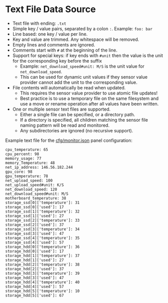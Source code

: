 # Text File Data Source

- Text file with ending: `.txt`
- Simple key / value pairs, separated by a colon `:`. Example: `foo: bar`
- Line based: one key / value per line.
- Key and value are trimmed. Any whitespace will be removed.
- Empty lines and comments are ignored.
- Comments start with `#` at the beginning of the line.
- Support for special keys: if key ends with `#unit` then the value is the unit for the corresponding key before the suffix
    - Example: `net_download_speed#unit: M/S` is the unit value for `net_download_speed`.
    - This can be used for dynamic unit values if they sensor value provider cannot add the unit to the corresponding value.
- File contents will automatically be read when updated.
    - This requires the sensor value provider to use atomic file updates!
    - Best practice is to use a temporary file on the same filesystem and use a move or rename operation after all values have been written.
- One or multiple sensor text files are supported.
    - Either a single file can be specified, or a directory path.
    - If a directory is specified, all children matching the sensor file naming pattern will be read and monitored.
    - Any subdirectories are ignored (no recursive support).

Example text file for the [cfg/monitor.json](../cfg/monitor.json) panel configuration:

```
cpu_temperature: 65
cpu_percent: 98
memory_usage: 77
memory_Temperature: 48
net_ip_address: 146.56.182.244
gpu_core: 98
gpu_temperature: 78
net_upload_speed: 100
net_upload_speed#unit: K/S
net_download_speed: 120
net_download_speed#unit: M/S
motherboard_temperature: 38
storage_ssd[0]['temperature']: 31
storage_ssd[0]['used']: 17
storage_ssd[1]['temperature']: 32
storage_ssd[1]['used']: 27
storage_ssd[2]['temperature']: 33
storage_ssd[2]['used']: 37
storage_ssd[3]['temperature']: 34
storage_ssd[3]['used']: 47
storage_ssd[4]['temperature']: 35
storage_ssd[4]['used']: 57
storage_hdd[0]['temperature']: 36
storage_hdd[0]['used']: 17
storage_hdd[1]['temperature']: 37
storage_hdd[1]['used']: 27
storage_hdd[2]['temperature']: 38
storage_hdd[2]['used']: 37
storage_hdd[3]['temperature']: 39
storage_hdd[3]['used']: 47
storage_hdd[4]['temperature']: 40
storage_hdd[4]['used']: 57
storage_hdd[5]['temperature']: 10
storage_hdd[5]['used']: 67
```
